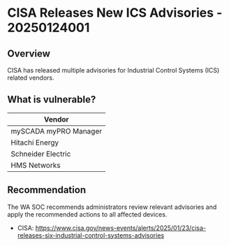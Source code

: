 # CISA Releases New ICS Advisories - 20250124001

## Overview

CISA has released multiple advisories for Industrial Control Systems (ICS) related vendors.

## What is vulnerable?

| Vendor  |
| ------- |
| mySCADA myPRO Manager |
| Hitachi Energy |
| Schneider Electric |
| HMS Networks |

## Recommendation

The WA SOC recommends administrators review relevant advisories and apply the recommended actions to all affected devices.

- CISA: https://www.cisa.gov/news-events/alerts/2025/01/23/cisa-releases-six-industrial-control-systems-advisories
